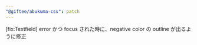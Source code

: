 ```yaml
---
"@giftee/abukuma-css": patch
---
```


[fix:Textfield] error かつ focus された時に、negative color の outline が出るように修正
